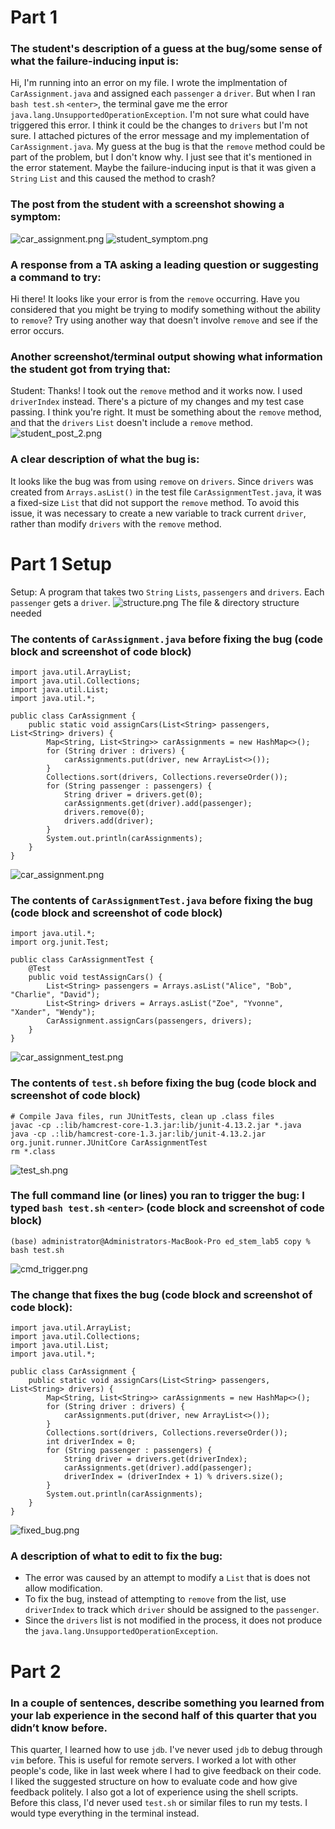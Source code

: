 

# Part 1
### The student's description of a guess at the bug/some sense of what the failure-inducing input is:

Hi,
I'm running into an error on my file. I wrote the implmentation of `CarAssignment.java` and assigned each `passenger` a `driver`. But when I ran `bash test.sh` `<enter>`, the terminal gave me the error `java.lang.UnsupportedOperationException`.
I'm not sure what could have triggered this error. I think it could be the changes to `drivers` but I'm not sure. I attached pictures of the error message and my implementation of `CarAssignment.java`. My guess at the bug is that the `remove` method could be part of the problem, but I don't know why. I just see that it's mentioned in the error statement. Maybe the failure-inducing input is that it was given a `String` `List` and this caused the method to crash?

### The post from the student with a screenshot showing a symptom:
![car_assignment.png](car_assignment.png)
![student_symptom.png](student_symptom.png)


### A response from a TA asking a leading question or suggesting a command to try:

Hi there!
It looks like your error is from the `remove` occurring. Have you considered that you might be trying to modify something without the ability to `remove`?
Try using another way that doesn't involve `remove` and see if the error occurs.

### Another screenshot/terminal output showing what information the student got from trying that:

Student:
Thanks! I took out the `remove` method and it works now. I used `driverIndex` instead. There's a picture of my changes and my test case passing. I think you're right. It must be something about the `remove` method, and that the `drivers` `List` doesn't include a `remove` method.
![student_post_2.png](student_post_2.png)

### A clear description of what the bug is:
It looks like the bug was from using `remove` on `drivers`. Since `drivers` was created from `Arrays.asList()` in the test file `CarAssignmentTest.java`, it was a fixed-size `List` that did not support the `remove` method. To avoid this issue, it was necessary to create a new variable to track current `driver`, rather than modify `drivers` with the `remove` method.


# Part 1 Setup
Setup: A program that takes two `String` `Lists`, `passengers` and `drivers`.
Each `passenger` gets a `driver`.
![structure.png](structure.png)
The file & directory structure needed

### The contents of `CarAssignment.java` before fixing the bug (code block and screenshot of code block)
```
import java.util.ArrayList;
import java.util.Collections;
import java.util.List;
import java.util.*;

public class CarAssignment {
    public static void assignCars(List<String> passengers, List<String> drivers) {
        Map<String, List<String>> carAssignments = new HashMap<>();
        for (String driver : drivers) {
            carAssignments.put(driver, new ArrayList<>());
        }
        Collections.sort(drivers, Collections.reverseOrder());
        for (String passenger : passengers) {
            String driver = drivers.get(0);
            carAssignments.get(driver).add(passenger);
            drivers.remove(0);
            drivers.add(driver);
        }
        System.out.println(carAssignments);
    }
}
```
![car_assignment.png](car_assignment.png)
### The contents of `CarAssignmentTest.java` before fixing the bug (code block and screenshot of code block)
```
import java.util.*;
import org.junit.Test;

public class CarAssignmentTest {
    @Test
    public void testAssignCars() {
        List<String> passengers = Arrays.asList("Alice", "Bob", "Charlie", "David");
        List<String> drivers = Arrays.asList("Zoe", "Yvonne", "Xander", "Wendy");
        CarAssignment.assignCars(passengers, drivers);
    }
}
```
![car_assignment_test.png](car_assignment_test.png)

### The contents of `test.sh` before fixing the bug (code block and screenshot of code block)
```
# Compile Java files, run JUnitTests, clean up .class files
javac -cp .:lib/hamcrest-core-1.3.jar:lib/junit-4.13.2.jar *.java
java -cp .:lib/hamcrest-core-1.3.jar:lib/junit-4.13.2.jar org.junit.runner.JUnitCore CarAssignmentTest
rm *.class
```
![test_sh.png](test_sh.png)


### The full command line (or lines) you ran to trigger the bug: I typed `bash test.sh` `<enter>` (code block and screenshot of code block)
```
(base) administrator@Administrators-MacBook-Pro ed_stem_lab5 copy % bash test.sh
```
![cmd_trigger.png](cmd_trigger.png)

### The change that fixes the bug (code block and screenshot of code block):
```
import java.util.ArrayList;
import java.util.Collections;
import java.util.List;
import java.util.*;

public class CarAssignment {
    public static void assignCars(List<String> passengers, List<String> drivers) {
        Map<String, List<String>> carAssignments = new HashMap<>();
        for (String driver : drivers) {
            carAssignments.put(driver, new ArrayList<>());
        }
        Collections.sort(drivers, Collections.reverseOrder());
        int driverIndex = 0;
        for (String passenger : passengers) {
            String driver = drivers.get(driverIndex);
            carAssignments.get(driver).add(passenger);
            driverIndex = (driverIndex + 1) % drivers.size();
        }
        System.out.println(carAssignments);
    }
}
```
![fixed_bug.png](fixed_bug.png)

### A description of what to edit to fix the bug:
- The error was caused by an attempt to modify a `List` that is does not allow modification. 
- To fix the bug, instead of attempting to `remove` from the list, use `driverIndex` to track which `driver` should be assigned to the `passenger`.
- Since the `drivers` list is not modified in the process, it does not produce the `java.lang.UnsupportedOperationException`. 


# Part 2
### In a couple of sentences, describe something you learned from your lab experience in the second half of this quarter that you didn’t know before. 

This quarter, I learned how to use `jdb`. I've never used `jdb` to debug through `vim` before. This is useful for remote servers.
I worked a lot with other people's code, like in last week where I had to give feedback on their code. I liked the suggested structure on how to evaluate code and how give feedback politely. I also got a lot of experience using the shell scripts. Before this class, I'd never used `test.sh` or similar files to run my tests. I would type everything in the terminal instead.
